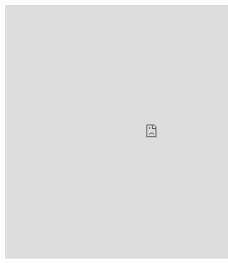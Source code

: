 <iframe src="https://insights.arcgis.com/#/embed/fe1b0ad6f0044ad29147c1d0191507d5" width="1000" height="830" frameborder="0"></iframe>
